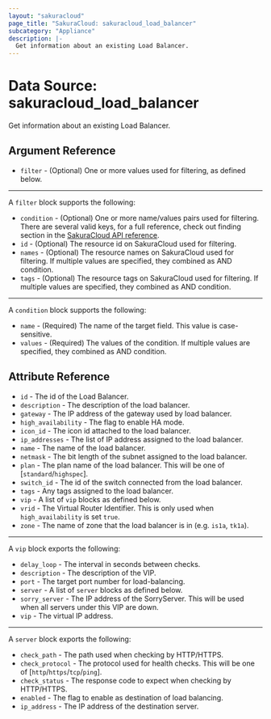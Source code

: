 ```yaml
---
layout: "sakuracloud"
page_title: "SakuraCloud: sakuracloud_load_balancer"
subcategory: "Appliance"
description: |-
  Get information about an existing Load Balancer.
---
```


# Data Source: sakuracloud_load_balancer

Get information about an existing Load Balancer.

## Argument Reference

* `filter` - (Optional) One or more values used for filtering, as defined below.


---

A `filter` block supports the following:

* `condition` - (Optional) One or more name/values pairs used for filtering. There are several valid keys, for a full reference, check out finding section in the [SakuraCloud API reference](https://developer.sakura.ad.jp/cloud/api/1.1/).
* `id` - (Optional) The resource id on SakuraCloud used for filtering.
* `names` - (Optional) The resource names on SakuraCloud used for filtering. If multiple values ​​are specified, they combined as AND condition.
* `tags` - (Optional) The resource tags on SakuraCloud used for filtering. If multiple values ​​are specified, they combined as AND condition.

---

A `condition` block supports the following:

* `name` - (Required) The name of the target field. This value is case-sensitive.
* `values` - (Required) The values of the condition. If multiple values ​​are specified, they combined as AND condition.


## Attribute Reference

* `id` - The id of the Load Balancer.
* `description` - The description of the load balancer.
* `gateway` - The IP address of the gateway used by load balancer.
* `high_availability` - The flag to enable HA mode.
* `icon_id` - The icon id attached to the load balancer.
* `ip_addresses` - The list of IP address assigned to the load balancer.
* `name` - The name of the load balancer.
* `netmask` - The bit length of the subnet assigned to the load balancer.
* `plan` - The plan name of the load balancer. This will be one of [`standard`/`highspec`].
* `switch_id` - The id of the switch connected from the load balancer.
* `tags` - Any tags assigned to the load balancer.
* `vip` - A list of `vip` blocks as defined below.
* `vrid` - The Virtual Router Identifier. This is only used when `high_availability` is set `true`.
* `zone` - The name of zone that the load balancer is in (e.g. `is1a`, `tk1a`).


---

A `vip` block exports the following:

* `delay_loop` - The interval in seconds between checks.
* `description` - The description of the VIP.
* `port` - The target port number for load-balancing.
* `server` - A list of `server` blocks as defined below.
* `sorry_server` - The IP address of the SorryServer. This will be used when all servers under this VIP are down.
* `vip` - The virtual IP address.

---

A `server` block exports the following:

* `check_path` - The path used when checking by HTTP/HTTPS.
* `check_protocol` - The protocol used for health checks. This will be one of [`http`/`https`/`tcp`/`ping`].
* `check_status` - The response code to expect when checking by HTTP/HTTPS.
* `enabled` - The flag to enable as destination of load balancing.
* `ip_address` - The IP address of the destination server.



